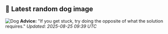 ## 🐶 Latest random dog image
![Dog](https://images.dog.ceo/breeds/sheepdog-indian/Himalayan_Sheepdog.jpg)
**Advice:** "If you get stuck, try doing the opposite of what the solution requires."
*Updated: 2025-08-25 09:39 UTC*
